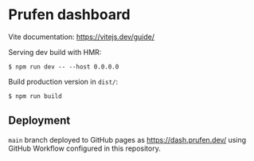 # Prufen dashboard

Vite documentation: https://vitejs.dev/guide/

Serving dev build with HMR:

```
$ npm run dev -- --host 0.0.0.0
```

Build production version in `dist/`:

```
$ npm run build
```

## Deployment

`main` branch deployed to GitHub pages as https://dash.prufen.dev/ using GitHub Workflow configured in this repository.
